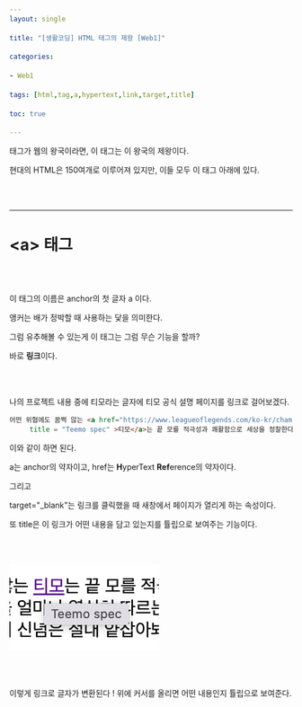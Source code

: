 ```yaml
---
layout: single

title: "[생활코딩] HTML 태그의 제왕 [Web1]"

categories:

- Web1

tags: [html,tag,a,hypertext,link,target,title]

toc: true

---
```


태그가 웹의 왕국이라면, 이 태그는 이 왕국의 제왕이다.

현대의 HTML은 150여개로 이루어져 있지만, 이들 모두  이 태그 아래에 있다. 

<br>

<br>

---

# \<a> 태그

<br>

<br>

이 태그의 이름은 anchor의 첫 글자 a 이다. 

앵커는 배가 정박할 때 사용하는 닻을 의미한다.

그럼 유추해볼 수 있는게 이 태그는 그럼 무슨 기능을 할까? 

바로 **링크**이다.

<br>

<br>

나의 프로젝트 내용 중에 티모라는 글자에 티모 공식 설명 페이지를 링크로 걸어보겠다.

```html
어떤 위협에도 꿈쩍 않는 <a href="https://www.leagueoflegends.com/ko-kr/champions/teemo/" target="_blank" 
     title = "Teemo spec" >티모</a>는 끝 모를 적극성과 쾌활함으로 세상을 정찰한다. 티모는 <strong>확고한 도덕성을 가진 요들로</strong>,
```

이와 같이 하면 된다. 

a는 anchor의 약자이고, href는 **H**yperText **Ref**erence의 약자이다.

그리고

target="\_blank"는 링크를 클릭했을 때 새창에서 페이지가 열리게 하는 속성이다.

또 title은 이 링크가 어떤 내용을 담고 있는지를 튤립으로 보여주는 기능이다.

<br>

<br>

![](../../images/web1/2022-10-22-7/1.png) 

<br>

<br>

이렇게 링크로 글자가 변환된다 ! 위에 커서를 올리면 어떤 내용인지 튤립으로 보여준다.
